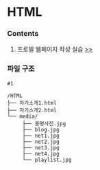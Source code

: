 # HTML

### Contents

1. 프로필 웹페이지 작성 실습 [>>](https://github.com/yshghid/Resume/blob/main/Experience/SKALA/Practice/HTML/html1.md) 


### 파일 구조

```plain text
#1

/HTML
├── 자기소개1.html
├── 자기소개2.html
└── media/
     ├── 증명사진.jpg
     ├── blog.jpg
     ├── net1.jpg
     ├── net2.jpg
     ├── net3.jpg
     ├── net4.jpg
     └── playlist.jpg
```
